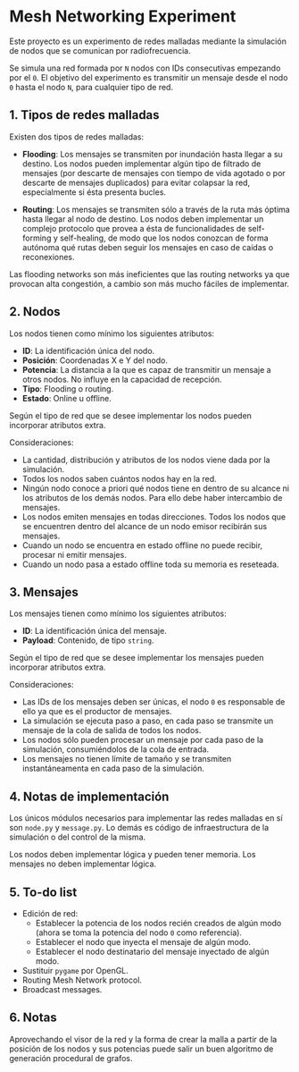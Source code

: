 # Mesh Networking Experiment

Este proyecto es un experimento de redes malladas mediante la simulación de nodos que se comunican por radiofrecuencia.

Se simula una red formada por `N` nodos con IDs consecutivas empezando por el `0`. El objetivo del experimento es transmitir un mensaje desde el nodo `0` hasta el nodo `N`, para cualquier tipo de red.

## 1. Tipos de redes malladas

Existen dos tipos de redes malladas:

- **Flooding**: Los mensajes se transmiten por inundación hasta llegar a su destino. Los nodos pueden implementar algún tipo de filtrado de mensajes (por descarte de mensajes con tiempo de vida agotado o por descarte de mensajes duplicados) para evitar colapsar la red, especialmente si ésta presenta bucles.

- **Routing**: Los mensajes se transmiten sólo a través de la ruta más óptima hasta llegar al nodo de destino. Los nodos deben implementar un complejo protocolo que provea a ésta de funcionalidades de self-forming y self-healing, de modo que los nodos conozcan de forma autónoma qué rutas deben seguir los mensajes en caso de caídas o reconexiones.

Las flooding networks son más ineficientes que las routing networks ya que provocan alta congestión, a cambio son más mucho fáciles de implementar.

## 2. Nodos

Los nodos tienen como mínimo los siguientes atributos:

- **ID**: La identificación única del nodo.
- **Posición**: Coordenadas X e Y del nodo.
- **Potencia**: La distancia a la que es capaz de transmitir un mensaje a otros nodos. No influye en la capacidad de recepción.
- **Tipo**: Flooding o routing.
- **Estado**: Online u offline.

Según el tipo de red que se desee implementar los nodos pueden incorporar atributos extra.

Consideraciones:

- La cantidad, distribución y atributos de los nodos viene dada por la simulación.
- Todos los nodos saben cuántos nodos hay en la red.
- Ningún nodo conoce a priori qué nodos tiene en dentro de su alcance ni los atributos de los demás nodos. Para ello debe haber intercambio de mensajes.
- Los nodos emiten mensajes en todas direcciones. Todos los nodos que se encuentren dentro del alcance de un nodo emisor recibirán sus mensajes.
- Cuando un nodo se encuentra en estado offline no puede recibir, procesar ni emitir mensajes.
- Cuando un nodo pasa a estado offline toda su memoria es reseteada.

## 3. Mensajes

Los mensajes tienen como mínimo los siguientes atributos:

- **ID**: La identificación única del mensaje.
- **Payload**: Contenido, de tipo `string`.

Según el tipo de red que se desee implementar los mensajes pueden incorporar atributos extra.

Consideraciones:

- Las IDs de los mensajes deben ser únicas, el nodo `0` es responsable de ello ya que es el productor de mensajes.
- La simulación se ejecuta paso a paso, en cada paso se transmite un mensaje de la cola de salida de todos los nodos.
- Los nodos sólo pueden procesar un mensaje por cada paso de la simulación, consumiéndolos de la cola de entrada.
- Los mensajes no tienen límite de tamaño y se transmiten instantáneamenta en cada paso de la simulación.

## 4. Notas de implementación

Los únicos módulos necesarios para implementar las redes malladas en sí son `node.py` y `message.py`. Lo demás es código de infraestructura de la simulación o del control de la misma.

Los nodos deben implementar lógica y pueden tener memoria. Los mensajes no deben implementar lógica.

## 5. To-do list

- Edición de red:
  - Establecer la potencia de los nodos recién creados de algún modo (ahora se toma la potencia del nodo `0` como referencia).
  - Establecer el nodo que inyecta el mensaje de algún modo.
  - Establecer el nodo destinatario del mensaje inyectado de algún modo.
- Sustituir `pygame` por OpenGL.
- Routing Mesh Network protocol.
- Broadcast messages.

## 6. Notas

Aprovechando el visor de la red y la forma de crear la malla a partir de la posición de los nodos y sus potencias puede salir un buen algoritmo de generación procedural de grafos.
